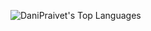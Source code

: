 ![DaniPraivet's Top Languages](https://github-readme-stats.vercel.app/api/top-langs/?username=DaniPraivet&theme=vue-dark&show_icons=true&hide_border=true&layout=compact)
